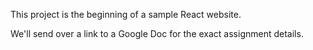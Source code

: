 This project is the beginning of a sample React website.

We'll send over a link to a Google Doc for the exact assignment details.
